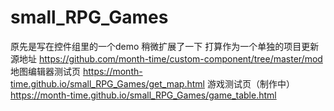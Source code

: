 # small_RPG_Games
原先是写在控件组里的一个demo 稍微扩展了一下 打算作为一个单独的项目更新
<br>
源地址 <a>https://github.com/month-time/custom-component/tree/master/mod</a>
地图编辑器测试页 <a>https://month-time.github.io/small_RPG_Games/get_map.html</a>
游戏测试页（制作中） <a>https://month-time.github.io/small_RPG_Games/game_table.html</a>